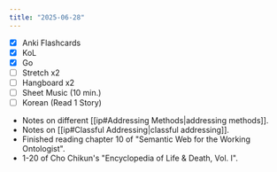 ```yaml
---
title: "2025-06-28"
---
```


- [x] Anki Flashcards
- [x] KoL
- [x] Go
- [ ] Stretch x2
- [ ] Hangboard x2
- [ ] Sheet Music (10 min.)
- [ ] Korean (Read 1 Story)

* Notes on different [[ip#Addressing Methods|addressing methods]].
* Notes on [[ip#Classful Addressing|classful addressing]].
* Finished reading chapter 10 of "Semantic Web for the Working Ontologist".
* 1-20 of Cho Chikun's "Encyclopedia of Life & Death, Vol. I".